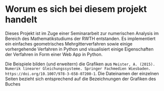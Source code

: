# Worum es sich bei diesem projekt handelt

Dieses Projekt ist im Zuge einer Seminararbeit zur numerischen Analysis im Bereich des Mathematikstudiums der RWTH entstanden. 
Es implementiert ein einfaches geometrisches Mehrgitterverfahren sowie einige vorhergehende Verfahren in Python und visualisiert 
einige Eigenschaften der Verfahren in Form einer Web App in Python.

Die Beispiele bilden (und erweitern) die Grafiken aus 
`Meister, A. (2015). Numerik linearer Gleichungssysteme. Springer Fachmedien Wiesbaden. https://doi.org/10.1007/978-3-658-07200-1`. 
Die Dateinamen der einzelnen Seiten bezieht sich entsprechend auf die Bezeichnungen der Grafiken des Buches
